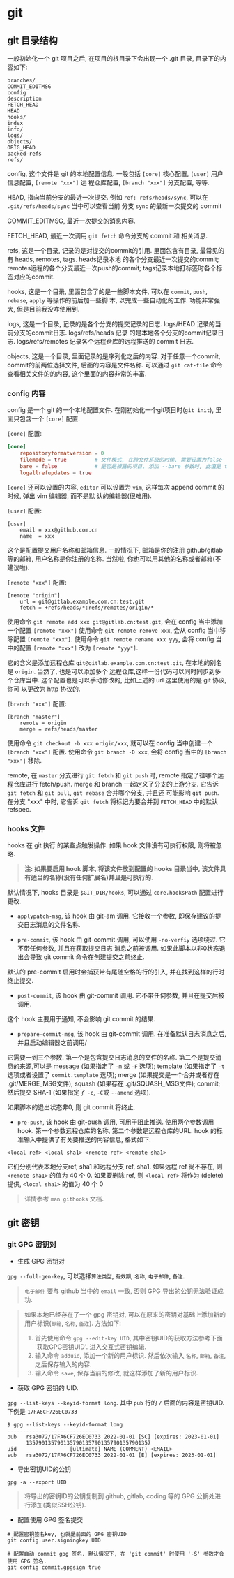 # git

## git 目录结构

一般初始化一个 git 项目之后, 在项目的根目录下会出现一个 .git 目录, 目录下的内容如下: 

```
branches/
COMMIT_EDITMSG
config         
description
FETCH_HEAD     
HEAD      
hooks/
index
info/
logs/
objects/
ORIG_HEAD
packed-refs
refs/
```

config, 这个文件是 git 的本地配置信息. 一般包括 `[core]` 核心配置, `[user]` 用户信息配置, `[remote "xxx"]` 远
程仓库配置, `[branch "xxx"]` 分支配置, 等等.

HEAD, 指向当前分支的最近一次提交. 例如 `ref: refs/heads/sync`, 可以在 `.git/refs/heads/sync` 当中可以查看当前
分支 `sync` 的最新一次提交的 commit

COMMIT_EDITMSG, 最近一次提交的消息内容.

FETCH_HEAD, 最近一次调用 `git fetch` 命令分支的 commit 和 相关消息.

refs, 这是一个目录, 记录的是对提交的commit的引用. 里面包含有目录, 最常见的有 heads, remotes, tags. heads记录本地
的各个分支最近一次提交的commit; remotes远程的各个分支最近一次push的commit; tags记录本地打标签时各个标签对应的commit.

hooks, 这是一个目录, 里面包含了的是一些脚本文件, 可以在 `commit`, `push`, `rebase`, `apply` 等操作的前后加一些脚
本, 以完成一些自动化的工作. 功能非常强大, 但是目前我没咋使用到.

logs, 这是一个目录, 记录的是各个分支的提交记录的日志. logs/HEAD 记录的当前分支的commit日志. logs/refs/heads 记录
的是本地各个分支的commit记录日志. logs/refs/remotes 记录各个远程仓库的远程推送的 commit 日志.

objects, 这是一个目录, 里面记录的是序列化之后的内容. 对于任意一个commit, commit的前两位选择文件, 后面的内容是文件名称.
可以通过 `git cat-file` 命令查看相关文件的的内容, 这个里面的内容非常的丰富.


### config 内容

config 是一个 git 的一个本地配置文件. 在刚初始化一个git项目时(`git init`), 里面只包含一个 `[core]` 配置.
 
`[core]` 配置:

```toml
[core]
    repositoryformatversion = 0
    filemode = true         # 文件模式, 在跨文件系统的时候, 需要设置为false
    bare = false            # 是否是裸露的项目, 添加 --bare 参数时, 此值是 true
    logallrefupdates = true
```

`[core]` 还可以设置的内容, `editor` 可以设置为 `vim`, 这样每次 append commit 的时候, 弹出 vim 编辑器, 而不是默
认的编辑器(很难用). 

`[user]` 配置:

```
[user]
    email = xxx@github.com.cn
    name  = xxx
```

这个是配置提交用户名称和邮箱信息. 一般情况下, 邮箱是你的注册 github/gitlab 等的邮箱, 用户名称是你注册的名称. 当然啦,
你也可以用其他的名称或者邮箱(不建议啦).

`[remote "xxx"]` 配置:

```
[remote "origin"]
    url = git@gitlab.example.com.cn:test.git
    fetch = +refs/heads/*:refs/remotes/origin/*
```

使用命令 `git remote add xxx git@gitlab.cn:test.git`, 会在 config 当中添加一个配置 `[remote "xxx"]`
使用命令 `git remote remove xxx`, 会从 config 当中移除配置 `[remote "xxx"]`.
使用命令 `git remote rename xxx yyy`, 会将 config 当中的配置 `[remote "xxx"]` 改为  `[remote "yyy"]`.

它的含义是添加远程仓库 `git@gitlab.example.com.cn:test.git`, 在本地的别名是 `origin`. 当然了, 也是可以添加多个
远程仓库,这样一份代码可以同时同步到多个仓库当中. 这个配置也是可以手动修改的, 比如上述的 url 这里使用的是 git 协议, 你可
以更改为 http 协议的.

`[branch "xxx"]` 配置:

```
[branch "master"]
    remote = origin
    merge = refs/heads/master
```

使用命令 `git checkout -b xxx origin/xxx`, 就可以在 config 当中创建一个 `[branch "xxx"]` 配置. 
使用命令 `git branch -D xxx`, 会将 config 当中的 `[branch "xxx"]` 移除.

remote, 在 `master` 分支进行 `git fetch` 和 `git push` 时, remote 指定了往哪个远程仓库进行 fetch/push.
merge 和 branch 一起定义了分支的上游分支. 它告诉 `git fetch` 和 `git pull`, `git rebase` 合并哪个分支, 并且还
可能影响 `git push`. 在分支 "xxx" 中时, 它告诉 `git fetch` 将标记为要合并到 `FETCH_HEAD` 中的默认refspec. 


### hooks 文件

hooks 在 git 执行 的某些点触发操作. 如果 hook 文件没有可执行权限, 则将被忽略. 

> **注: 如果要启用 hook 脚本, 将该文件放到配置的 hooks 目录当中, 该文件具有适当的名称(没有任何扩展名)并且是可执行的.**

默认情况下, hooks 目录是 `$GIT_DIR/hooks`, 可以通过 `core.hooksPath` 配置进行更改.

- `applypatch-msg`, 该 hook 由 git-am 调用. 它接收一个参数, 即保存建议的提交日志消息的文件名称.

- `pre-commit`, 该 hook 由 git-commit 调用, 可以使用 `-no-verfiy` 选项绕过. 它不带任何参数, 并且在获取提交日志
消息之前被调用. 如果此脚本以非0状态退出会导致 git commit 命令在创建提交之前终止.

默认的 pre-commit 启用时会捕获带有尾随空格的行的引入, 并在找到这样的行时终止提交.

- `post-commit`, 该 hook 由 git-commit 调用. 它不带任何参数, 并且在提交后被调用. 

这个 hook 主要用于通知, 不会影响 git commit 的结果.

- `prepare-commit-msg`, 该 hook 由 git-commit 调用. 在准备默认日志消息之后, 并且启动编辑器之前调用/

它需要一到三个参数. 第一个是包含提交日志消息的文件的名称. 第二个是提交消息的来源,可以是 message (如果指定了 `-m` 或 `-F`
选项); template (如果指定了 `-t` 选项或者设置了 `commit.template` 选项); merge (如果提交是一个合并或者存在
.git/MERGE_MSG文件); squash (如果存在 .git/SQUASH_MSG文件); commit; 然后提交 SHA-1 (如果指定了 `-c`, `-C`或
`--amend` 选项).

如果脚本的退出状态非0, 则 git commit 将终止.

- `pre-push`, 该 hook 由 git-push 调用, 可用于阻止推送. 使用两个参数调用 hook. 第一个参数远程仓库的名称, 第二个参数是远程仓库的URL.
hook 的标准输入中提供了有关要推送的内容信息, 格式如下:

```
<local ref> <local sha1> <remote ref> <remote sha1>
```

它们分别代表本地分支ref, sha1 和远程分支 ref, sha1. 如果远程 ref 尚不存在, 则 `<remote sha1>` 的值为 40 个 0.  如果要删除 ref, 则 
`<local ref>` 将作为 (delete) 提供, `<local sha1>` 的值为 40 个 0

> 详情参考 `man githooks` 文档.

## git 密钥

### git GPG 密钥对

- 生成 GPG 密钥对

`gpg --full-gen-key`, 可以选择`算法类型`, `有效期`, `名称`, `电子邮件`, `备注`.

> `电子邮件` 要与 github 当中的 `email` 一致, 否则 GPG 导出的公钥无法验证成功.

> 如果本地已经存在了一个 gpg 密钥对, 可以在原来的密钥对基础上添加新的用户标识(`邮箱`, `名称`, `备注`). 方法如下:
> 1) 首先使用命令 `gpg --edit-key UID`, 其中密钥UID的获取方法参考下面 '获取GPG密钥UID'. 进入交互式密钥编辑.
> 2) 输入命令 `adduid`, 添加一个新的用户标识. 然后依次输入 `名称`, `邮箱`, `备注`, 之后保存输入的内容.
> 3) 输入命令 `save`, 保存当前的修改, 就这样添加了新的用户标识.

- 获取 GPG 密钥的 UID.

`gpg --list-keys --keyid-format long`. 其中 `pub` 行的 `/` 后面的内容是密钥UID. 下例是 `17FA6CF726EC0733`

```
$ gpg --list-keys --keyid-format long
-----------------------------
pub   rsa3072/17FA6CF726EC0733 2022-01-01 [SC] [expires: 2023-01-01]
      1357901357901357901357901357901357901357
uid                 [ultimate] NAME (COMMENT) <EMAIL>
sub   rsa3072/17FA6CF726EC0733 2022-01-01 [E] [expires: 2023-01-01]
```

- 导出密钥UID的公钥

```
gpg -a --export UID
```

> 将导出的密钥ID的公钥复制到 github, gitlab, coding 等的 GPG 公钥处进行添加(类似SSH公钥).

- 配置使用 GPG 签名提交

```
# 配置密钥签名key, 也就是前面的 GPG 密钥UID
git config user.signingkey UID

# 配置自动 commit gpg 签名. 默认情况下, 在 'git commit' 时使用 '-S' 参数才会使用 GPG 签名.
git config commit.gpgsign true
```
